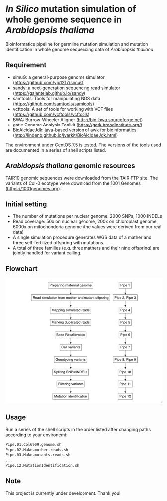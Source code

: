 # <i>In Silico</i> mutation simulation of whole genome sequence in <i>Arabidopsis thaliana</i>
Bioinformatics pipeline for germline mutation simulation and mutation identification in whole genome sequencing data of <i>Arabidopsis thaliana</i>
 

## Requirement

* simuG: a general-purpose genome simulator (https://github.com/yjx1217/simuG)
* sandy: a next-generation sequencing read simulator (https://galantelab.github.io/sandy)
* samtools: Tools for manipulating NGS data (https://github.com/samtools/samtools)
* vcftools: A set of tools for working with VCF files (https://github.com/vcftools/vcftools)
* BWA: Burrow-Wheeler Aligner (http://bio-bwa.sourceforge.net) 
* gatk: Genome Analysis Toolkit (https://gatk.broadinstitute.org/)
* BioAlcidaeJdk: java-based version of awk for bioinformatics (http://lindenb.github.io/jvarkit/BioAlcidaeJdk.html)


The environment under CentOS 7.5 is tested. The versions of the tools used are documented in a series of shell scripts listed.


## <i>Arabidopsis thaliana</i> genomic resources
TAIR10 genomic sequences were downloaded from the TAIR FTP site. The variants of Col-0 ecotype were download from the 1001 Genomes (https://1001genomes.org).


## Initial setting
* The number of mutations per nuclear genome: 2000 SNPs, 1000 INDELs
* Read coverage: 50x on nuclear genome, 200x on chloroplast genome, 6000x on mitochondoria genome (the values were derived from our real data)
* A single simulation procedure generates WGS data of a mather and three self-fertilized offspring with mutations.
* A total of three families (e.g. three mathers and their nine offspring) are jointly handled for variant calling.



## Flowchart
 
<p align="left">
  <img src="https://github.com/akihirao/At_Reseq_sim/blob/master/images/At_Reseq_sim.workflow.jpeg"/>
</p>



## Usage
Run a series of the shell scripts in the order listed after changing paths according to your environemt:
 
```bash
Pipe.01.Col6909.genome.sh
Pipe.02.Make.mother.reads.sh
Pipe.03.Make.mutants.reads.sh
...
Pipe.12.MutationIdentification.sh
```



## Note
 
This project is currently under development.
Thank you!
